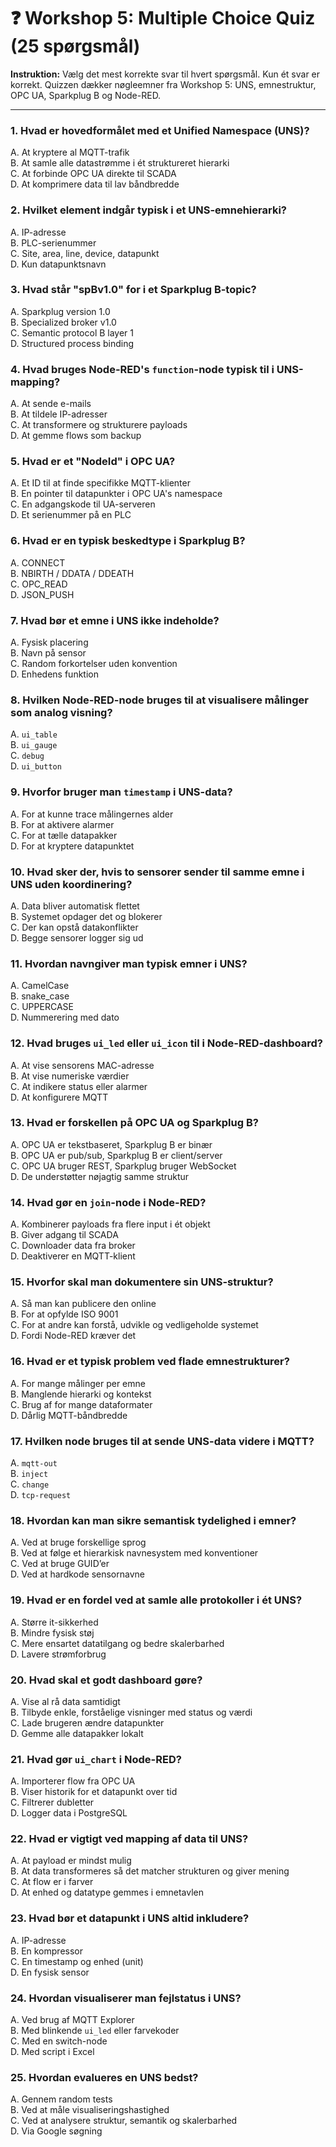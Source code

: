 # ❓ Workshop 5: Multiple Choice Quiz (25 spørgsmål)

**Instruktion:** Vælg det mest korrekte svar til hvert spørgsmål. Kun ét svar er korrekt. Quizzen dækker nøgleemner fra Workshop 5: UNS, emnestruktur, OPC UA, Sparkplug B og Node-RED.

---

### 1. Hvad er hovedformålet med et Unified Namespace (UNS)?
A. At kryptere al MQTT-trafik  
B. At samle alle datastrømme i ét struktureret hierarki  
C. At forbinde OPC UA direkte til SCADA  
D. At komprimere data til lav båndbredde

### 2. Hvilket element indgår typisk i et UNS-emnehierarki?
A. IP-adresse  
B. PLC-serienummer  
C. Site, area, line, device, datapunkt  
D. Kun datapunktsnavn

### 3. Hvad står "spBv1.0" for i et Sparkplug B-topic?
A. Sparkplug version 1.0  
B. Specialized broker v1.0  
C. Semantic protocol B layer 1  
D. Structured process binding

### 4. Hvad bruges Node-RED's `function`-node typisk til i UNS-mapping?
A. At sende e-mails  
B. At tildele IP-adresser  
C. At transformere og strukturere payloads  
D. At gemme flows som backup

### 5. Hvad er et "NodeId" i OPC UA?
A. Et ID til at finde specifikke MQTT-klienter  
B. En pointer til datapunkter i OPC UA's namespace  
C. En adgangskode til UA-serveren  
D. Et serienummer på en PLC

### 6. Hvad er en typisk beskedtype i Sparkplug B?
A. CONNECT  
B. NBIRTH / DDATA / DDEATH  
C. OPC_READ  
D. JSON_PUSH

### 7. Hvad bør et emne i UNS **ikke** indeholde?
A. Fysisk placering  
B. Navn på sensor  
C. Random forkortelser uden konvention  
D. Enhedens funktion

### 8. Hvilken Node-RED-node bruges til at visualisere målinger som analog visning?
A. `ui_table`  
B. `ui_gauge`  
C. `debug`  
D. `ui_button`

### 9. Hvorfor bruger man `timestamp` i UNS-data?
A. For at kunne trace målingernes alder  
B. For at aktivere alarmer  
C. For at tælle datapakker  
D. For at kryptere datapunktet

### 10. Hvad sker der, hvis to sensorer sender til samme emne i UNS uden koordinering?
A. Data bliver automatisk flettet  
B. Systemet opdager det og blokerer  
C. Der kan opstå datakonflikter  
D. Begge sensorer logger sig ud

### 11. Hvordan navngiver man typisk emner i UNS?
A. CamelCase  
B. snake_case  
C. UPPERCASE  
D. Nummerering med dato

### 12. Hvad bruges `ui_led` eller `ui_icon` til i Node-RED-dashboard?
A. At vise sensorens MAC-adresse  
B. At vise numeriske værdier  
C. At indikere status eller alarmer  
D. At konfigurere MQTT

### 13. Hvad er forskellen på OPC UA og Sparkplug B?
A. OPC UA er tekstbaseret, Sparkplug B er binær  
B. OPC UA er pub/sub, Sparkplug B er client/server  
C. OPC UA bruger REST, Sparkplug bruger WebSocket  
D. De understøtter nøjagtig samme struktur

### 14. Hvad gør en `join`-node i Node-RED?
A. Kombinerer payloads fra flere input i ét objekt  
B. Giver adgang til SCADA  
C. Downloader data fra broker  
D. Deaktiverer en MQTT-klient

### 15. Hvorfor skal man dokumentere sin UNS-struktur?
A. Så man kan publicere den online  
B. For at opfylde ISO 9001  
C. For at andre kan forstå, udvikle og vedligeholde systemet  
D. Fordi Node-RED kræver det

### 16. Hvad er et typisk problem ved flade emnestrukturer?
A. For mange målinger per emne  
B. Manglende hierarki og kontekst  
C. Brug af for mange dataformater  
D. Dårlig MQTT-båndbredde

### 17. Hvilken node bruges til at sende UNS-data videre i MQTT?
A. `mqtt-out`  
B. `inject`  
C. `change`  
D. `tcp-request`

### 18. Hvordan kan man sikre semantisk tydelighed i emner?
A. Ved at bruge forskellige sprog  
B. Ved at følge et hierarkisk navnesystem med konventioner  
C. Ved at bruge GUID’er  
D. Ved at hardkode sensornavne

### 19. Hvad er en fordel ved at samle alle protokoller i ét UNS?
A. Større it-sikkerhed  
B. Mindre fysisk støj  
C. Mere ensartet datatilgang og bedre skalerbarhed  
D. Lavere strømforbrug

### 20. Hvad skal et godt dashboard gøre?
A. Vise al rå data samtidigt  
B. Tilbyde enkle, forståelige visninger med status og værdi  
C. Lade brugeren ændre datapunkter  
D. Gemme alle datapakker lokalt

### 21. Hvad gør `ui_chart` i Node-RED?
A. Importerer flow fra OPC UA  
B. Viser historik for et datapunkt over tid  
C. Filtrerer dubletter  
D. Logger data i PostgreSQL

### 22. Hvad er vigtigt ved mapping af data til UNS?
A. At payload er mindst mulig  
B. At data transformeres så det matcher strukturen og giver mening  
C. At flow er i farver  
D. At enhed og datatype gemmes i emnetavlen

### 23. Hvad bør et datapunkt i UNS altid inkludere?
A. IP-adresse  
B. En kompressor  
C. En timestamp og enhed (unit)  
D. En fysisk sensor

### 24. Hvordan visualiserer man fejlstatus i UNS?
A. Ved brug af MQTT Explorer  
B. Med blinkende `ui_led` eller farvekoder  
C. Med en switch-node  
D. Med script i Excel

### 25. Hvordan evalueres en UNS bedst?
A. Gennem random tests  
B. Ved at måle visualiseringshastighed  
C. Ved at analysere struktur, semantik og skalerbarhed  
D. Via Google søgning

